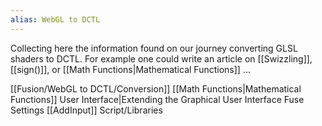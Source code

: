 ```yaml
---
alias: WebGL to DCTL
---
```


Collecting here the information found on our journey converting GLSL shaders to DCTL. For example one could write an article on [[Swizzling]], [[sign()]], or [[Math Functions|Mathematical Functions]] ...

[[Fusion/WebGL to DCTL/Conversion]]
[[Math Functions|Mathematical Functions]]
User Interface|Extending the Graphical User Interface
Fuse Settings
[[AddInput]]
Script/Libraries



